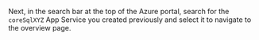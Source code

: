 Next, in the search bar at the top of the Azure portal, search for the `coreSqlXYZ` App Service you created previously and select it to navigate to the overview page.
